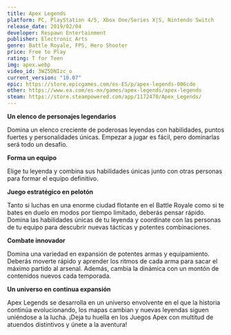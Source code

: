 ```yaml
---
title: Apex Legends
platform: PC, PlayStation 4/5, Xbox One/Series X|S, Nintendo Switch
release_date: 2019/02/04
developer: Respawn Entertainment
publisher: Electronic Arts
genre: Battle Royale, FPS, Hero Shooter
price: Free to Play
rating: T for Teen
img: apex.webp
video_id: 3WZ5DNIzc_o
current_version: "10.07"
epic: https://store.epicgames.com/es-ES/p/apex-legends-006cde
other: https://www.ea.com/es-mx/games/apex-legends/apex-legends
steam: https://store.steampowered.com/app/1172470/Apex_Legends/
---
```


**Un elenco de personajes legendarios**

Domina un elenco creciente de poderosas leyendas con habilidades, puntos fuertes y personalidades únicas. Empezar a jugar es fácil, pero dominarlas será todo un desafío.

**Forma un equipo**

Elige tu leyenda y combina sus habilidades únicas junto con otras personas para formar el equipo definitivo.

**Juego estratégico en pelotón**

Tanto si luchas en una enorme ciudad flotante en el Battle Royale como si te bates en duelo en modos por tiempo limitado, deberás pensar rápido. Domina las habilidades únicas de tu leyenda y coordínate con las personas de tu equipo para descubrir nuevas tácticas y potentes combinaciones.

**Combate innovador**

Domina una variedad en expansión de potentes armas y equipamiento. Deberás moverte rápido y aprender los ritmos de cada arma para sacar el máximo partido al arsenal. Además, cambia la dinámica con un montón de contenidos nuevos cada temporada.

**Un universo en continua expansión**

Apex Legends se desarrolla en un universo envolvente en el que la historia continúa evolucionando, los mapas cambian y nuevas leyendas siguen uniéndose a la lucha. ¡Deja tu huella en los Juegos Apex con multitud de atuendos distintivos y únete a la aventura!